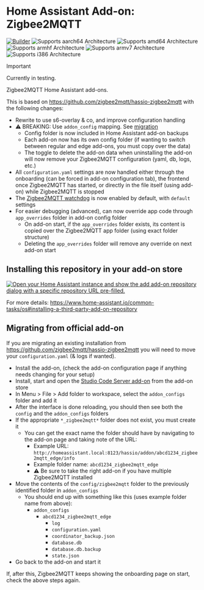 # Home Assistant Add-on: Zigbee2MQTT

[![Builder](https://github.com/Nerivec/ha-zigbee2mqtt/actions/workflows/builder.yaml/badge.svg)](https://github.com/Nerivec/ha-zigbee2mqtt/actions/workflows/builder.yaml)
![Supports aarch64 Architecture](https://img.shields.io/badge/aarch64-yes-green.svg)
![Supports amd64 Architecture](https://img.shields.io/badge/amd64-yes-green.svg)
![Supports armhf Architecture](https://img.shields.io/badge/armhf-yes-green.svg)
![Supports armv7 Architecture](https://img.shields.io/badge/armv7-yes-green.svg)
![Supports i386 Architecture](https://img.shields.io/badge/i386-yes-green.svg)

> [!IMPORTANT]
> Currently in testing.

Zigbee2MQTT Home Assistant add-ons.

This is based on https://github.com/zigbee2mqtt/hassio-zigbee2mqtt with the following changes:
- Rewrite to use s6-overlay & co, and improve configuration handling
- ⚠️ BREAKING: Use `addon_config` mapping. See [migration](#migrating-from-official-add-on)
  - Config folder is now included in Home Assistant add-on backups
  - Each add-on now has its own config folder (if wanting to switch between regular and edge add-ons, you must copy over the data)
  - The toggle to delete the add-on data when uninstalling the add-on will now remove your Zigbee2MQTT configuration (yaml, db, logs, etc.)
- All `configuration.yaml` settings are now handled either through the onboarding (can be forced in add-on configuration tab), the frontend once Zigbee2MQTT has started, or directly in the file itself (using add-on) while Zigbee2MQTT is stopped
- The [Zigbee2MQTT watchdog](https://www.zigbee2mqtt.io/guide/installation/15_watchdog.html) is now enabled by default, with `default` settings
- For easier debugging (advanced), can now override app code through `app_overrides` folder in add-on config folder
  - On add-on start, if the `app_overrides` folder exists, its content is copied over the Zigbee2MQTT app folder (using exact folder structure)
  - Deleting the `app_overrides` folder will remove any override on next add-on start

## Installing this repository in your add-on store

[![Open your Home Assistant instance and show the add add-on repository dialog with a specific repository URL pre-filled.](https://my.home-assistant.io/badges/supervisor_add_addon_repository.svg)](https://my.home-assistant.io/redirect/supervisor_add_addon_repository/?repository_url=https%3A%2F%2Fgithub.com%2FNerivec%2Fha-zigbee2mqtt)

For more details: https://www.home-assistant.io/common-tasks/os#installing-a-third-party-add-on-repository

## Migrating from official add-on

If you are migrating an existing installation from https://github.com/zigbee2mqtt/hassio-zigbee2mqtt you will need to move your `configuration.yaml` (& logs if wanted).

- Install the add-on, (check the add-on configuration page if anything needs changing for your setup)
- Install, start and open the [Studio Code Server add-on](https://www.home-assistant.io/common-tasks/os/#installing-and-using-the-visual-studio-code-vsc-add-on) from the add-on store
- In Menu > File > Add folder to workspace, select the `addon_configs` folder and add it
- After the interface is done reloading, you should then see both the `config` and the `addon_configs` folders
- If the appropriate `*_zigbee2mqtt*` folder does not exist, you must create it
  - You can get the exact name the folder should have by navigating to the add-on page and taking note of the URL:
    - Example URL: `http://homeassistant.local:8123/hassio/addon/abcd1234_zigbee2mqtt_edge/info`
    - Example folder name: `abcd1234_zigbee2mqtt_edge`
    - ⚠️ Be sure to take the right add-on if you have multiple Zigbee2MQTT installed
- Move the contents of the `config/zigbee2mqtt` folder to the previously identified folder in `addon_configs`
  - You should end up with something like this (uses example folder name from above):
    - `addon_configs`
      - `abcd1234_zigbee2mqtt_edge`
        - `log`
        - `configuration.yaml`
        - `coordinator_backup.json`
        - `database.db`
        - `database.db.backup`
        - `state.json`
- Go back to the add-on and start it

If, after this, Zigbee2MQTT keeps showing the onboarding page on start, check the above steps again.
